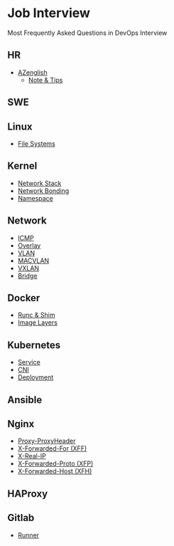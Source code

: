 # Job Interview

Most Frequently Asked Questions in DevOps Interview

## HR

- [AZenglish]
  - [Note & Tips]

## SWE

## Linux

- [File Systems]

## Kernel

- [Network Stack]
- [Network Bonding]
- [Namespace]

## Network

- [ICMP]
- [Overlay]
- [VLAN]
- [MACVLAN]
- [VXLAN]
- [Bridge]

## Docker

- [Runc & Shim]
- [Image Layers]

## Kubernetes

- [Service]
- [CNI]
- [Deployment]

## Ansible

## Nginx

- [Proxy-ProxyHeader]
- [X-Forwarded-For (XFF)]
- [X-Real-IP]
- [X-Forwarded-Proto (XFP)]
- [X-Forwarded-Host (XFH)]

## HAProxy

## Gitlab

- [Runner]

<!-- ----- links ----- -->

<!-- Note and Tips -->

[AZenglish]: AZenglish.md/#azenglish
[Note & Tips]: AZenglish.md/#body-language-tips

<!-- linux -->

[File Systems]: linux.md/#file-systems

<!-- kernel -->

[Network Stack]: kernel.md/#network-stack
[Network Bonding]: kernel.md/#network-bonding
[Namespace]: kernel.md/#namespace

<!-- network -->

[ICMP]: network.md/#icmp
[Overlay]: network.md/#overlay
[VLAN]: network.md/#vlan
[MACVLAN]: network.md/#macvlan
[VXLAN]: network.md/#vxlan
[Bridge]: network.md/#bridge

<!-- docker -->

[Runc & Shim]: docker.md/#runc-shim
[Image Layers]: docker.md/#image-layers

<!-- kubernetes -->

[Service]: kubernetes.md/#service
[CNI]: kubernetes.md/#cni
[Deployment]: kubernetes.md/#deployment

<!-- nginx -->

[Proxy-ProxyHeader]: nginx.md/#proxy-proxyheader
[X-Forwarded-For (XFF)]: nginx.md/#1-x-forwarded-for-xff
[X-Real-IP]: nginx.md/#2-x-real-ip
[X-Forwarded-Proto (XFP)]: nginx.md/#3-x-forwarded-proto-xfp
[X-Forwarded-Host (XFH)]: nginx.md/#4-x-forwarded-host-xfh

<!-- gitlab -->

[Runner]: gitlab.md/#runner
